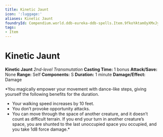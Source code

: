 ```yaml
---
title: Kinetic Jaunt
icon: ':luggage:'
aliases: Kinetic Jaunt
foundryId: Compendium.world.ddb-eureka-ddb-spells.Item.9fkoYAtamOyXMxJy
tags:
- Item
---
```


# Kinetic Jaunt

**Kinetic Jaunt**
_2nd-level Transmutation_
**Casting Time:** 1 bonus
**Attack/Save:** None
**Range:** Self
**Components:** S
**Duration:** 1 minute
**Damage/Effect:** Damage

*You magically empower your movement with dance-like steps, giving yourself the following benefits for the duration.
* Your walking speed increases by 10 feet.
* You don’t provoke opportunity attacks.
* You can move through the space of another creature, and it doesn’t count as difficult terrain. If you end your turn in another creature’s space, you are shunted to the last unoccupied space you occupied, and you take 1d8 force damage.*